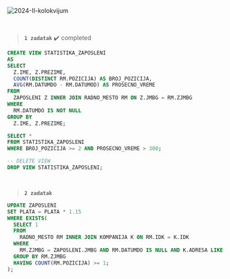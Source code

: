 ![2024-II-kolokvijum](https://github.com/user-attachments/assets/36816640-546b-44a4-9528-8583a5e0d0f9)

<br>

> **`1 zadatak`** ✔️ completed

```sql
CREATE VIEW STATISTIKA_ZAPOSLENI
AS
SELECT
  Z.IME, Z.PREZIME,
  COUNT(DISTINCT RM.POZICIJA) AS BROJ_POZICIJA,
  AVG(RM.DATUMDO - RM.DATUMOD) AS PROSECNO_VREME
FROM
  ZAPOSLENI Z INNER JOIN RADNO_MESTO RM ON Z.JMBG = RM.ZJMBG
WHERE
  RM.DATUMDO IS NOT NULL
GROUP BY
  Z.IME, Z.PREZIME;

SELECT *
FROM STATISTIKA_ZAPOSLENI
WHERE BROJ_POZICIJA >= 2 AND PROSECNO_VREME > 300;

-- DELETE VIEW
DROP VIEW STATISTIKA_ZAPOSLENI;
```

<br>

> **`2 zadatak`**

```sql
UPDATE ZAPOSLENI
SET PLATA = PLATA * 1.15
WHERE EXISTS(
  SELECT 1
  FROM
    RADNO_MESTO RM INNER JOIN KOMPANIJA K ON RM.IDK = K.IDK
  WHERE
    RM.ZJMBG = ZAPOSLENI.JMBG AND RM.DATUMDO IS NULL AND K.ADRESA LIKE '%Nis%'
  GROUP BY RM.ZJMBG
  HAVING COUNT(RM.POZICIJA) >= 1;    
);
```










